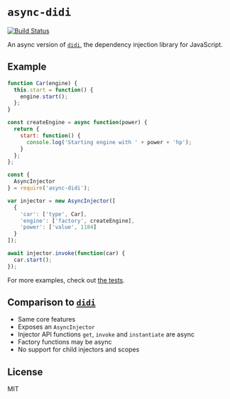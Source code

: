 # `async-didi`

[![Build Status](https://travis-ci.com/nikku/async-didi.svg?branch=master)](https://travis-ci.com/nikku/async-didi)

An async version of [`didi`](didi), the dependency injection library for JavaScript.


## Example

```js
function Car(engine) {
  this.start = function() {
    engine.start();
  };
}

const createEngine = async function(power) {
  return {
    start: function() {
      console.log('Starting engine with ' + power + 'hp');
    }
  };
};

const {
  AsyncInjector
} = require('async-didi');

var injector = new AsyncInjector([
  {
    'car': ['type', Car],
    'engine': ['factory', createEngine],
    'power': ['value', 1184]
  }
]);

await injector.invoke(function(car) {
  car.start();
});
```

For more examples, check out [the tests](https://github.com/nikku/async-didi/blob/master/test/async-injector.spec.js).


## Comparison to [`didi`][didi]

* Same core features
* Exposes an `AsyncInjector`
* Injector API functions `get`, `invoke` and `instantiate` are async
* Factory functions may be async
* No support for child injectors and scopes


## License

MIT


[didi]: https://github.com/nikku/didi
